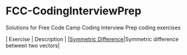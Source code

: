 # FCC-CodingInterviewPrep
Solutions for Free Code Camp Coding Interview Prep coding exercises

|							Exercise							  |				Description				   |
|[Symmetric Difference](/Algorithms/SymmetricDifference/README.md)|Symmetric difference between two vectors|
